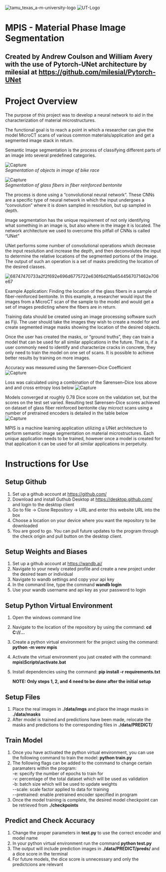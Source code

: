 ![tamu_texas_a-m-university-logo](https://user-images.githubusercontent.com/36116977/170396505-c2bc0ac1-d5bf-4485-93d3-6e637a671024.png)
![UT-Logo](https://user-images.githubusercontent.com/36116977/170396567-618abb90-fdfb-45ec-ba47-5549ad950cd0.png)

# MPIS - Material Phase Image Segmentation
## Created by Andrew Coulson and William Avery with the use of Pytorch-UNet architecture by milesial at https://github.com/milesial/Pytorch-UNet

# Project Overview
The purpose of this project was to develop a neural network to aid in the characterization of material microstructures.  

The functional goal is to reach a point in which a researcher can give the model MicroCT scans of various common materials/application and get a segmented image stack in return.  

Semantic Image segmentation is the process of classifying different parts of an image into several predefined categories.  

![Capture](https://user-images.githubusercontent.com/36116977/170401304-ebd647d4-552b-47f2-8119-4ac40ce83f40.PNG)  
*Segmentation of objects in image of bike race*

![Capture](https://user-images.githubusercontent.com/36116977/170401954-182e15cb-3a11-4196-a0bc-66ebb491558a.PNG)  
*Segmentation of glass fibers in fiber reinforced bentonite*

The process is done using a “convolutional neural network“. These CNNs are a specific type of neural network in which the input undergoes a “convolution” where it is down sampled in resolution, but up sampled in depth.  

Image segmentation has the unique requirement of not only identifying what something in an image is, but also where in the image it is located. The network architecture we used to overcome this pitfall of CNNs is called “UNet”  

UNet performs some number of convolutional operations which decrease the input resolution and increase the depth, and then deconvolutes the input to determine the relative locations of the segmented portions of the image. The output of such an operation is a set of masks predicting the location of the desired classes.

![68747470733a2f2f692e696d6775722e636f6d2f6a6544567071462e706e67](https://user-images.githubusercontent.com/36116977/170402392-d4126d05-ca39-4628-b724-f747b0949ede.png)

Example Application: Finding the location of the glass fibers in a sample of fiber-reinforced bentonite. In this example, a researcher would input the images from a MicroCT scan of the sample to the model and would get a set of images predicting where the fibers are in return.  

Training data should be created using an image processing software such as Fiji.
The user should take the images they wish to create a model for and create segmented image masks showing the location of the desired objects.

Once the user has created the masks, or “ground truths”, they can train a model that can be used for all similar applications in the future. That is, if a user commonly need to identify and characterize cracks in concrete, they only need to train the model on one set of scans. It is possible to achieve better results by training on more images.

Accuracy was measured using the Sørensen–Dice Coefficient  
![Capture](https://user-images.githubusercontent.com/36116977/170404826-7d331458-0c4b-4ef1-861e-d017fa7b8bf1.PNG)

Loss was calculated using a combination of the Sørensen–Dice loss above and and cross entropy loss below
![Capture](https://user-images.githubusercontent.com/36116977/170406324-95054893-d7af-459c-88f9-636a705ba798.jpg)

Models converged at roughly 0.78 Dice score on the validation set, but the scores on the test set varied. Resulting test Sørensen–Dice scores achieved on dataset of glass fiber reinforced bentonite clay microct scans using a number of pretrained encoders is detailed in the table below  
![Capture](https://user-images.githubusercontent.com/36116977/170406992-7a12b85e-72de-42e2-9ef7-e98bbeb8ae92.PNG)


MPIS is a machine learning application utilizing a UNet architecture to perform semantic image segmentation on material microstructures. Each unique application needs to be trained, however once a model is created for that application it can be used for all similar applications in perpetuity.






# Instructions for Use

## Setup Github
1) Set up a github account at https://github.com/
2) Download and install Guthub Desktop at https://desktop.github.com/ and login to the desktop client
3) Go to file -> Clone Repository -> URL and enter this website URL into the box
4) Choose a location on your device where you want the repository to be downloaded
5) You are good to go. You can pull future updates to the program through the check origin and pull button on the desktop client.

## Setup Weights and Biases
1) Set up a github account at https://wandb.ai/
2) Navigate to your newly created profile and create a new project under the desired team or individual
3) Navigate to wandb settings and copy your api key
4) In the command line, type the command **wandb login**
5) Use your wandb username and api key as your password to login

## Setup Python Virtual Environment
1) Open the windows command line
2) Navigate to the location of the repository by using the command: **cd C://...**
3) Create a python virtual environment for the project using the command: **python -m venv mpis** 
4) Activate the virtual environment you just created with the command: **mpis\Scripts\activate.bat**
5) Install dependencies using the command: **pip install -r requirements.txt**

   **NOTE: Only steps 1, 2, and 4 need to be done after the initial setup**
   
## Setup Files
1) Place the real images in **./data/imgs** and place the image masks in **./data/masks**
2) After model is trained and predictions have been made, relocate the masks and predictions to the corresponding files in **./data/PREDICT/**

## Train Model
1) Once you have activated the python virtual environment, you can use the following command to train the model: **python train.py**
2) The following flags can be added to the command to change certain paramaters within the program:  
        -e: specify the number of epochs to train for      
        -v: percentage of the total dataset which will be used as validation    
        -b: batch size which will be used to update weights  
        --scale: scale factor applied to data for training  
        --pretrained: enable pretrained encoder specified in program  
3) Once the model training is complete, the desired model checkpoint can be retrieved from **./checkpoints**

## Predict and Check Accuracy
1) Change the proper parameters in **test.py** to use the correct encoder and model name
2) In your python virtual environment run the command **python test.py**
3) The output will include prediction images in **./data/PREDICT/preds/** and a dice score in the terminal
4) For future models, the dice score is unnecessary and only the predictcions are relevant
